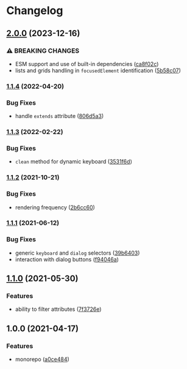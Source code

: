 # Changelog

## [2.0.0](https://github.com/dlenroc/node-roku/compare/dom-v1.1.4...dom-v2.0.0) (2023-12-16)


### ⚠ BREAKING CHANGES

* ESM support and use of built-in dependencies ([ca8f02c](https://github.com/dlenroc/node-roku/commit/ca8f02cd69d387e95a0e82e2ed52873f0ae476ff))
* lists and grids handling in `focusedElement` identification ([5b58c07](https://github.com/dlenroc/node-roku/commit/5b58c07c08562cf36f46b76688845da156859eb0))

### [1.1.4](https://github.com/dlenroc/node-roku/compare/dom-v1.1.3...dom-v1.1.4) (2022-04-20)


### Bug Fixes

* handle `extends` attribute ([806d5a3](https://github.com/dlenroc/node-roku/commit/806d5a3dda43de9170bfc5a6f21a339aa2e56fab))

### [1.1.3](https://github.com/dlenroc/node-roku/compare/dom-v1.1.2...dom-v1.1.3) (2022-02-22)


### Bug Fixes

* `clean` method for dynamic keyboard ([3531f6d](https://github.com/dlenroc/node-roku/commit/3531f6d4bf458d57efef2c4c2229cc1996058718))

### [1.1.2](https://www.github.com/dlenroc/node-roku/compare/roku-dom-v1.1.1...roku-dom-v1.1.2) (2021-10-21)


### Bug Fixes

* rendering frequency ([2b6cc60](https://www.github.com/dlenroc/node-roku/commit/2b6cc6017a9e9a225f156af1ce48e3286f5af33f))

### [1.1.1](https://www.github.com/dlenroc/node-roku/compare/roku-dom-v1.1.0...roku-dom-v1.1.1) (2021-06-12)


### Bug Fixes

* generic `keyboard` and `dialog` selectors ([39b6403](https://www.github.com/dlenroc/node-roku/commit/39b6403387d9f9b675847e3dda0eff3a351718c7))
* interaction with dialog buttons ([f94046a](https://www.github.com/dlenroc/node-roku/commit/f94046a1b7692940e1c7968a0c8c11710ad4582b))

## [1.1.0](https://www.github.com/dlenroc/node-roku/compare/roku-dom-v1.0.0...roku-dom-v1.1.0) (2021-05-30)


### Features

* ability to filter attributes ([7f3726e](https://www.github.com/dlenroc/node-roku/commit/7f3726ed12c3019800d60083c054402fc68e8bfd))

## 1.0.0 (2021-04-17)


### Features

* monorepo ([a0ce484](https://www.github.com/dlenroc/node-roku/commit/a0ce484ee2acdd9e6e183e515940ae8bf218d325))
